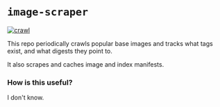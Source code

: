 # `image-scraper`

[![crawl](https://github.com/imjasonh/image-scraper/actions/workflows/crawl.yaml/badge.svg)](https://github.com/imjasonh/image-scraper/actions/workflows/crawl.yaml)

This repo periodically crawls popular base images and tracks what tags exist, and what digests they point to.

It also scrapes and caches image and index manifests.

### How is this useful?

I don't know.
